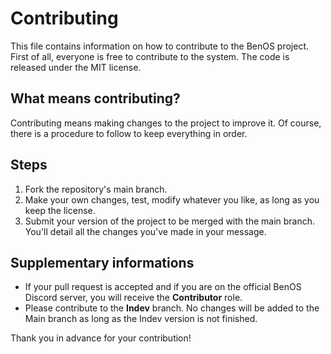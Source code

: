 # Contributing
This file contains information on how to contribute to the BenOS project. First of all, everyone is free to contribute to the system. The code is released under the MIT license.

## What means contributing?
Contributing means making changes to the project to improve it. Of course, there is a procedure to follow to keep everything in order.

## Steps
1. Fork the repository's main branch.
2. Make your own changes, test, modify whatever you like, as long as you keep the license.
3. Submit your version of the project to be merged with the main branch. You'll detail all the changes you've made in your message.

## Supplementary informations
- If your pull request is accepted and if you are on the official BenOS Discord server, you will receive the **Contributor** role.
- Please contribute to the **Indev** branch. No changes will be added to the Main branch as long as the Indev version is not finished.

Thank you in advance for your contribution!